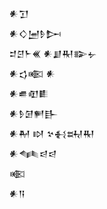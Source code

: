 <div class='block'>
<div class='line'>𒀭𒋛</div>
<div class='line'>𒀭𒄭𒅁𒊩𒄖</div>
<div class='line'>𒄑𒆪𒈨𒌍 𒀭𒋗𒊑𒅔𒉡</div>
<div class='line'>𒀭𒌓𒀩 𒀭</div>
<div class='line'>𒀭𒌑𒊏𒀾</div>
<div class='line'>𒀭𒊩𒌆𒂍𒃲</div>
<div class='line'>𒀭𒈹 𒊭 𒆳𒈬𒊻𒊑</div>
<div class='line'>𒀭𒈝𒁀𒁀</div>
<div class='line'>𒀩</div>
<div class='line'>𒀭𒀀</div>
</div>